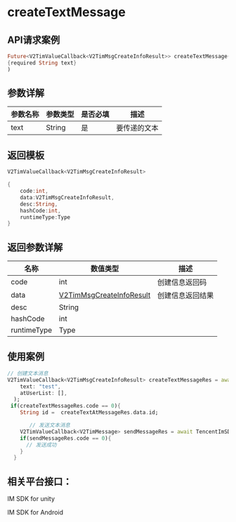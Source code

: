 # createTextMessage

## API请求案例

```dart
Future<V2TimValueCallback<V2TimMsgCreateInfoResult>> createTextMessage(
{required String text}
)
```

## 参数详解

| 参数名称 | 参数类型   | 是否必填 | 描述     |
| ---- | ------ | ---- | ------ |
| text | String | 是    | 要传递的文本 |

## 返回模板

```dart
V2TimValueCallback<V2TimMsgCreateInfoResult>

{
    code:int,
    data:V2TimMsgCreateInfoResult,
    desc:String,
    hashCode:int,
    runtimeType:Type
}
```

## 返回参数详解

| 名称          | 数值类型                                                                  | 描述       |
| ----------- | --------------------------------------------------------------------- | -------- |
| code        | int                                                                   | 创建信息返回码  |
| data        | [V2TimMsgCreateInfoResult](../../class/message/v2timsdklistener-1.md) | 创建信息返回结果 |
| desc        | String                                                                |          |
| hashCode    | int                                                                   |          |
| runtimeType | Type                                                                  |          |

## 使用案例

```dart
// 创建文本消息
V2TimValueCallback<V2TimMsgCreateInfoResult> createTextMessageRes = await TencentImSDKPlugin.v2TIMManager.getMessageManager().createTextMessage(
    text: "test",
    atUserList: [],
  );
 if(createTextMessageRes.code == 0){
    String id =  createTextAtMessageRes.data.id;

       // 发送文本消息
    V2TimValueCallback<V2TimMessage> sendMessageRes = await TencentImSDKPlugin.v2TIMManager.getMessageManager().sendMessage(id: id, receiver: "userID", groupID: "");
    if(sendMessageRes.code == 0){
      // 发送成功
    }
  }
```

## 相关平台接口：

IM SDK for unity

IM SDK for Android
